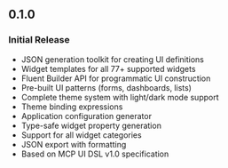 
## 0.1.0

### Initial Release

- JSON generation toolkit for creating UI definitions
- Widget templates for all 77+ supported widgets
- Fluent Builder API for programmatic UI construction
- Pre-built UI patterns (forms, dashboards, lists)
- Complete theme system with light/dark mode support
- Theme binding expressions
- Application configuration generator
- Type-safe widget property generation
- Support for all widget categories
- JSON export with formatting
- Based on MCP UI DSL v1.0 specification